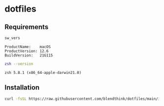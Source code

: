 # dotfiles

## Requirements

```zsh
sw_vers
```

```
ProductName:    macOS
ProductVersion: 12.6
BuildVersion:   21G115
```

```zsh
zsh --version
```

```
zsh 5.8.1 (x86_64-apple-darwin21.0)
```

## Installation

```zsh
curl -fsSL https://raw.githubusercontent.com/blendthink/dotfiles/main/install.zsh | zsh
```
